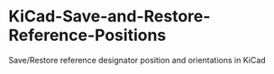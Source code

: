 # KiCad-Save-and-Restore-Reference-Positions
Save/Restore reference designator position and orientations in KiCad
